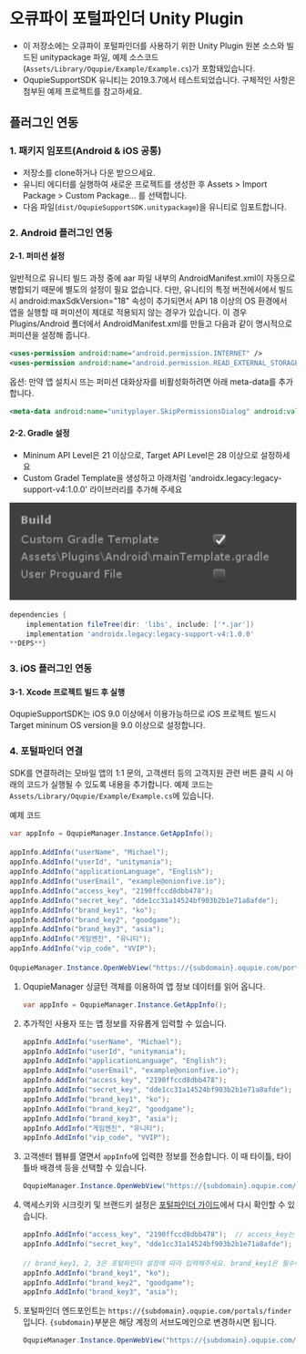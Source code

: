 # 오큐파이 포털파인더 Unity Plugin

- 이 저장소에는 오큐파이 포털파인더를 사용하기 위한 Unity Plugin 원본 소스와 빌드된 unitypackage 파일, 예제 소스코드(`Assets/Library/Oqupie/Example/Example.cs`)가 포함돼있습니다. 
- OqupieSupportSDK 유니티는 2019.3.7에서 테스트되었습니다. 구체적인 사항은 첨부된 예제 프로젝트를 참고하세요.

## 플러그인 연동

### 1. 패키지 임포트(Android & iOS 공통)

- 저장소를 clone하거나 다운 받으으세요.
- 유니티 에디터를 실행하여 새로운 프로젝트를 생성한 후 Assets > Import Package > Custom Package... 를 선택합니다.
- 다음 파일(`dist/OqupieSupportSDK.unitypackage`)을 유니티로 임포트합니다.

### 2. Android 플러그인 연동

#### 2-1. 퍼미션 설정

일반적으로 유니티 빌드 과정 중에 aar 파일 내부의 AndroidManifest.xml이 자동으로 병합되기 때문에 별도의 설정이 필요 없습니다. 다만, 유니티의 특정 버전에서에서 빌드시 android:maxSdkVersion="18" 속성이 추가되면서 API 18 이상의 OS 환경에서 앱을 실행할 때 퍼미션이 제대로 적용되지 않는 경우가 있습니다. 이 경우 Plugins/Android 폴더에서 AndroidManifest.xml를 만들고 다음과 같이 명시적으로 퍼미션을 설정해 줍니다.

```xml
<uses-permission android:name="android.permission.INTERNET" />
<uses-permission android:name="android.permission.READ_EXTERNAL_STORAGE" />
```

옵션: 만약 앱 설치시 뜨는 퍼미션 대화상자를 비활성화하려면 아래 meta-data를 추가합니다.
```xml
<meta-data android:name="unityplayer.SkipPermissionsDialog" android:value="true" />
```

#### 2-2. Gradle 설정

- Mininum API Level은 21 이상으로, Target API Level은 28 이상으로 설정하세요
- Custom Gradel Template을 생성하고 아래처럼 'androidx.legacy:legacy-support-v4:1.0.0' 라이브러리를 추가해 주세요

![unity build setting image](images/unity-build.png)

```gradle
dependencies {
    implementation fileTree(dir: 'libs', include: ['*.jar'])
    implementation 'androidx.legacy:legacy-support-v4:1.0.0'
**DEPS**}
```

### 3. iOS 플러그인 연동

#### 3-1. Xcode 프로젝트 빌드 후 실행

OqupieSupportSDK는 iOS 9.0 이상에서 이용가능하므로 iOS 프로젝트 빌드시 Target mininum OS version을 9.0 이상으로 설정합니다.


### 4. 포털파인더 연결

SDK를 연결하려는 모바일 앱의 1:1 문의, 고객센터 등의 고객지원 관련 버튼 클릭 시 아래의 코드가 실행될 수 있도록 내용을 추가합니다. 예제 코드는 `Assets/Library/Oqupie/Example/Example.cs`에 있습니다.

예제 코드
```csharp
var appInfo = OqupieManager.Instance.GetAppInfo();

appInfo.AddInfo("userName", "Michael");
appInfo.AddInfo("userId", "unitymania");
appInfo.AddInfo("applicationLanguage", "English");
appInfo.AddInfo("userEmail", "example@onionfive.io");
appInfo.AddInfo("access_key", "2190ffccd8dbb478");
appInfo.AddInfo("secret_key", "dde1cc31a14524bf903b2b1e71a8afde");
appInfo.AddInfo("brand_key1", "ko");
appInfo.AddInfo("brand_key2", "goodgame");
appInfo.AddInfo("brand_key3", "asia");
appInfo.AddInfo("게임엔진", "유니티");
appInfo.AddInfo("vip_code", "VVIP");

OqupieManager.Instance.OpenWebView("https://{subdomain}.oqupie.com/portals/finder", appInfo, true, "고객센터", new Color32(127, 115, 231, 255));
```
1. OqupieManager 싱글턴 객체를 이용하여 앱 정보 데이터를 읽어 옵니다.
    ```csharp
    var appInfo = OqupieManager.Instance.GetAppInfo();
    ```

1. 추가적인 사용자 또는 앱 정보를 자유롭게 입력할 수 있습니다.
    ```csharp
    appInfo.AddInfo("userName", "Michael");
    appInfo.AddInfo("userId", "unitymania");
    appInfo.AddInfo("applicationLanguage", "English");
    appInfo.AddInfo("userEmail", "example@onionfive.io");
    appInfo.AddInfo("access_key", "2190ffccd8dbb478");
    appInfo.AddInfo("secret_key", "dde1cc31a14524bf903b2b1e71a8afde");
    appInfo.AddInfo("brand_key1", "ko");
    appInfo.AddInfo("brand_key2", "goodgame");
    appInfo.AddInfo("brand_key3", "asia");
    appInfo.AddInfo("게임엔진", "유니티");
    appInfo.AddInfo("vip_code", "VVIP");
    ```

1. 고객센터 웹뷰를 열면서 `appInfo`에 입력한 정보를 전송합니다. 이 때 타이틀, 타이틀바 배경색 등을 선택할 수 있습니다.
    ```csharp
    OqupieManager.Instance.OpenWebView("https://{subdomain}.oqupie.com/portals/finder", appInfo, true, "고객센터", new Color32(127, 115, 231, 255));
    ```
1. 액세스키와 시크릿키 및 브랜드키 설정은 [포털파인더 가이드](https://www.notion.so/onionfivecorp/2d67a57c22074cfd9e1d2d68f1a3e84d)에서 다시 확인할 수 있습니다.
    ```csharp
    appInfo.AddInfo("access_key", "2190ffccd8dbb478");  // access_key는 필수 입니다.
    appInfo.AddInfo("secret_key", "dde1cc31a14524bf903b2b1e71a8afde");  // secret_key는 필수 입니다.

    // brand_key1, 2, 3은 포털파인더 설정에 따라 입력해주세요. brand_key1은 필수이지만 나머지는 필수가 아닐 수도 있습니다.
    appInfo.AddInfo("brand_key1", "ko");
    appInfo.AddInfo("brand_key2", "goodgame");
    appInfo.AddInfo("brand_key3", "asia");
    ```
1. 포털파인더 엔드포인트는 `https://{subdomain}.oqupie.com/portals/finder` 입니다. `{subdomain}`부분은 해당 계정의 서브도메인으로 변경하시면 됩니다. 
    ```csharp
    OqupieManager.Instance.OpenWebView("https://{subdomain}.oqupie.com/portals/finder", appInfo, true, "고객센터", new Color32(127, 115, 231, 255));
    ```
